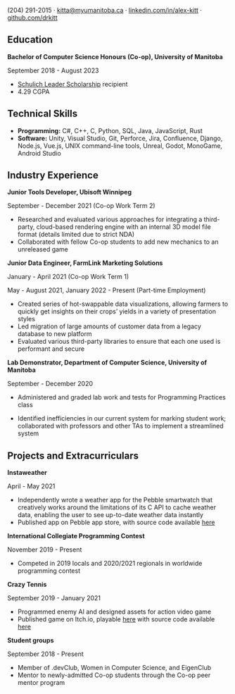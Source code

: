 (204) 291-2015 · kitta@myumanitoba.ca · [linkedin.com/in/alex-kitt](https://linkedin.com/in/alex-kitt) · [github.com/drkitt](https://github.com/drkitt)



## Education

**Bachelor of Computer Science Honours (Co-op), University of Manitoba** 

September 2018 - August 2023

- [Schulich Leader Scholarship](https://www.schulichleaders.com/alex-kitt) recipient
- 4.29 CGPA



## Technical Skills

- **Programming:** C#, C++, C, Python, SQL, Java, JavaScript, Rust
- **Software:** Unity, Visual Studio, Git, Perforce, Jira, Confluence, Django, Node.js, Vue.js, UNIX command-line tools, Unreal, Godot, MonoGame, Android Studio



## Industry Experience

**Junior Tools Developer, Ubisoft Winnipeg**

September - December 2021 (Co-op Work Term 2)

- Researched and evaluated various approaches for integrating a third-party, cloud-based rendering engine with an internal 3D model file format (details limited due to strict NDA)
- Collaborated with fellow Co-op students to add new mechanics to an unreleased game

**Junior Data Engineer, FarmLink Marketing Solutions**

January - April 2021 (Co-op Work Term 1)

May - August 2021, January 2022 - Present (Part-time Employment)

- Created series of hot-swappable data visualizations, allowing farmers to quickly get insights on their crops’ yields in a variety of presentation styles
- Led migration of large amounts of customer data from a legacy database to new platform
- Evaluated various third-party libraries to ensure that each one used is performant and secure

**Lab Demonstrator, Department of Computer Science, University of Manitoba** 

September - December 2020

- Administered and graded lab work and tests for Programming Practices class

- Identified inefficiencies in our current system for marking student work; collaborated with professors and other TAs to implement a streamlined system

  

## Projects and Extracurriculars

**Instaweather** 

April - May 2021

- Independently wrote a weather app for the Pebble smartwatch that creatively works around the limitations of its C API to cache weather data, enabling the user to see up-to-date weather data instantly
- Published app on Pebble app store, with source code available [here](https://github.com/drkitt/instant-weather)

**International Collegiate Programming Contest** 

November 2019 - Present

- Competed in 2019 locals and 2020/2021 regionals in worldwide programming contest

**Crazy Tennis** 

September 2019 - January 2021

- Programmed enemy AI and designed assets for action video game
- Published game on Itch.io, playable [here](https://ninepatch.itch.io/crazy-tennis) with source code available [here](https://github.com/drkitt/crazy-tennis)

**Student groups** 

September 2018 - Present

- Member of .devClub, Women in Computer Science, and EigenClub
- Mentor to newly-admitted Co-op students through the Co-op peer mentor program
